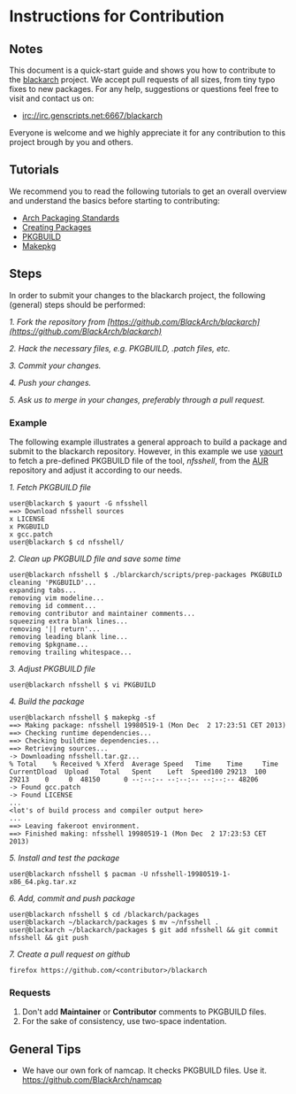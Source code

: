 # Instructions for Contribution

## Notes

This document is a quick-start guide and shows you how to contribute to the [blackarch](http://blackarch.org/) project.
We accept pull requests of all sizes, from tiny typo fixes to new packages.
For any help, suggestions or questions feel free to visit and contact us on:

* [irc://irc.genscripts.net:6667/blackarch](irc://irc.genscripts.net:6667/blackarch)

Everyone is welcome and we highly appreciate it for any contribution to this project brough by you and others.

## Tutorials

We recommend you to read the following tutorials to get an overall overview and understand the basics before starting to contributing:

- [Arch Packaging Standards](https://wiki.archlinux.org/index.php/Arch_Packaging_Standards)
- [Creating Packages](https://wiki.archlinux.org/index.php/Creating_Packages)
- [PKGBUILD](https://wiki.archlinux.org/index.php/PKGBUILD)
- [Makepkg](https://wiki.archlinux.org/index.php/Makepkg)


## Steps

In order to submit your changes to the blackarch project, the following (general) steps should be performed:

*1. Fork the repository from [https://github.com/BlackArch/blackarch](https://github.com/BlackArch/blackarch)*

*2. Hack the necessary files, e.g. PKGBUILD, .patch files, etc.*

*3. Commit your changes.*

*4. Push your changes.*

*5. Ask us to merge in your changes, preferably through a pull request.*

### Example

The following example illustrates a general approach to build a package and submit to the blackarch repository. However, in this example we use [yaourt](https://wiki.archlinux.org/index.php/yaourt) to fetch a pre-defined PKGBUILD file of the tool, *nfsshell*, from the [AUR](https://aur.archlinux.org/) repository and adjust it according to our needs.


*1. Fetch PKGBUILD file*
```
user@blackarch $ yaourt -G nfsshell
==> Download nfsshell sources
x LICENSE
x PKGBUILD
x gcc.patch
user@blackarch $ cd nfsshell/
```

*2. Clean up PKGBUILD file and save some time*
```
user@blackarch nfsshell $ ./blarckarch/scripts/prep-packages PKGBUILD
cleaning 'PKGBUILD'...
expanding tabs...
removing vim modeline...
removing id comment...
removing contributor and maintainer comments...
squeezing extra blank lines...
removing '|| return'...
removing leading blank line...
removing $pkgname...
removing trailing whitespace...
```

*3. Adjust PKGBUILD file*
```
user@blackarch nfsshell $ vi PKGBUILD
```

*4. Build the package*
```
user@blackarch nfsshell $ makepkg -sf
==> Making package: nfsshell 19980519-1 (Mon Dec  2 17:23:51 CET 2013)
==> Checking runtime dependencies...
==> Checking buildtime dependencies...
==> Retrieving sources...
-> Downloading nfsshell.tar.gz...
% Total    % Received % Xferd  Average Speed   Time    Time     Time  CurrentDload  Upload   Total   Spent    Left  Speed100 29213  100 29213    0     0  48150      0 --:--:-- --:--:-- --:--:-- 48206
-> Found gcc.patch
-> Found LICENSE
...
<lot's of build process and compiler output here>
...
==> Leaving fakeroot environment.
==> Finished making: nfsshell 19980519-1 (Mon Dec  2 17:23:53 CET 2013)
```

*5. Install and test the package*
```
user@blackarch nfsshell $ pacman -U nfsshell-19980519-1-x86_64.pkg.tar.xz 
```

*6. Add, commit and push package*
```
user@blackarch nfsshell $ cd /blackarch/packages
user@blackarch ~/blackarch/packages $ mv ~/nfsshell .
user@blackarch ~/blackarch/packages $ git add nfsshell && git commit nfsshell && git push
```

*7. Create a pull request on github*
```
firefox https://github.com/<contributor>/blackarch
```

### Requests

1. Don't add **Maintainer** or **Contributor** comments to PKGBUILD files.
2. For the sake of consistency, use two-space indentation.


## General Tips

- We have our own fork of namcap. It checks PKGBUILD files. Use it. https://github.com/BlackArch/namcap